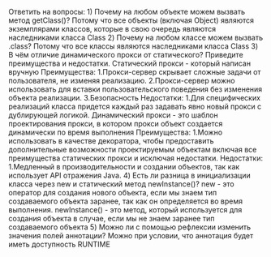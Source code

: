 Ответить на вопросы: 1) Почему на любом объекте можем вызвать метод getClass()?
Потому что все объекты (включая Object) являются экземплярами классов, которые в свою очередь являются наследниками класса Class
2) Почему на любом классе можем вызвать .class?
Потому что все классы являются наследниками класса Class
3) В чём отличие динамического прокси от статического? Приведите преимущества и недостатки.
Статический прокси - который написан вручную
Преимущества:
1.Прокси-сервер скрывает сложные задачи от пользователя, не изменяя реализацию.
2.Прокси-сервер можно использовать для вставки пользовательского поведения без изменения объекта реализации.
3.Безопасность
Недостатки:
1.Для специфических реализаций класса придется каждый раз задавать явно новый прокси с дублирующей логикой.
Динамический прокси - это шаблон проектирования прокси, в котором прокси объект создается динамически по время выполнения
Преимущества:
1.Можно использовать в качестве декоратора, чтобы предоставить дополнительные возможности проектируемым объектам включая все преимущества статических прокси и исключая недостатки.
Недостатки:
1.Медленный в производительности и создании объектов, так как использует API отражения Java.
4) Есть ли разница в инициализации класса через new и статический метод newInstance()?
new - это оператор для создания нового объекта, если мы знаем тип создаваемого объекта заранее, так как он определяется во время выполнения.
newInstance() - это метод, который используется для создания объекта в случае, если мы не знаем заранее тип создаваемого объекта 
5) Можно ли с помощью рефлексии изменить значения полей аннотации?
Можно при условии, что аннотация будет иметь доступность RUNTIME
